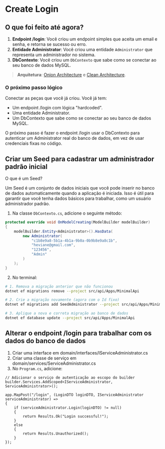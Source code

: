 # Create Login

## O que foi feito até agora?

1. **Endpoint /login**: Você criou um endpoint simples que aceita um email e senha, e retorna se sucesso ou erro.
2. **Entidade Administrator**: Você criou uma entidade `Administrator` que representa um administrador no sistema.
3. **DbContexto**: Você criou um `DbContexto` que sabe como se conectar ao seu banco de dados MySQL.

> **Arquitetura**: [Onion Architecture](./onion-architecture.jpg) e [Clean Architecture](./clean-architecture.jpg).

### O próximo passo lógico

Conectar as peças que você já criou. Você já tem:

- Um endpoint /login com lógica "hardcoded".
- Uma entidade Administrator.
- Um DbContexto que sabe como se conectar ao seu banco de dados MySQL.

O próximo passo é fazer o endpoint /login usar o DbContexto para autenticar um Administrator real do banco de dados, em vez de usar credenciais fixas no código.

## Criar um Seed para cadastrar um administrador padrão inicial

O que é um Seed?

Um Seed é um conjunto de dados iniciais que você pode inserir no banco de dados automaticamente quando a aplicação é iniciada.
Isso é útil para garantir que você tenha dados básicos para trabalhar, como um usuário administrador padrão.

1. Na classe `DbContexto.cs`, adicione o seguinte método:

```csharp
protected override void OnModelCreating(ModelBuilder modelBuilder)
{
    modelBuilder.Entity<Administrator>().HasData(
        new Administrator(
            "c1b8e9a8-5b1a-4b1a-9b0a-0b9b8e9a8c1b",
            "heviane@gmail.com",
            "123456",
            "Admin"
        )
    );
}
```

2. No terminal:

```bash
# 1. Remova a migração anterior que não funcionou
dotnet ef migrations remove --project src/api/Apps/MinimalApi

# 2. Crie a migração novamente (agora com o Id fixo)
dotnet ef migrations add SeedAdministrator --project src/api/Apps/MinimalApi

# 3. Aplique a nova e correta migração ao banco de dados
dotnet ef database update --project src/api/Apps/MinimalApi
```

## Alterar o endpoint /login para trabalhar com os dados do banco de dados

1. Criar uma interface em domain/interfaces/IServiceAdministrator.cs
2. Criar uma classe de serviço em domain/services/ServiceAdministrator.cs
3. No `Program.cs`, adicione:

```Csharp
// Adicionar o serviço de autenticação ao escopo do builder
builder.Services.AddScoped<IServiceAdministrator, ServiceAdministrator>();

app.MapPost("/login", (LoginDTO loginDTO, IServiceAdministrator serviceAdministrator) =>
{
    if (serviceAdministrator.Login(loginDTO) != null)
    {
        return Results.Ok("Login successful!");
    }
    else
    {
        return Results.Unauthorized();
    }
});
```
